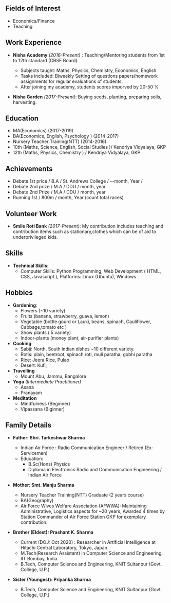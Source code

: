 ## Fields of Interest

* Economics/Finance
* Teaching

## Work Experience

* **Nisha Academy** *(2016-Present)* : Teaching/Mentoring students from 1st to 12th standard (CBSE Board).
  * Subjects taught:  Maths, Physics, Chemistry, Economics, English
  * Tasks included: Biweekly Setting of questions papers/homework assignments for regular evaluations of students.
  * After joining my academy, students scores imporved by 20-50 %
  
* **Nisha Garden** *(2017-Present)*:
Buying seeds, planting, preparing soils, harvesting.

## Education


* MA(Economics) (2017-2019)
* BA(Economics, English, Psychology ) (2014-2017)
* Nursery Teacher Training(NTT) (2014-2016)
* 10th (Maths, Science, English, Social Studies )/ Kendriya Vidyalaya, GKP 
* 12th (Maths, Physics, Chemistry ) / Kendriya Vidyalaya, GKP 


## Achievements

* Debate 1st price / B.A / St. Andrews College / --month, Year /
* Debate 2nd prize / M.A / DDU / month, year
* Debate 2nd Prize / M.A / DDU / month, year
* Running 1st / 800m / month, Year (count total races)

## Volunteer Work

* **Smile Roti Bank** *(2017-Present)*: My contribution includes teaching and contribution items such as stationary,clothes which can be of aid to underprivileged kids.


## Skills


* **Technical Skills**:
  * Computer Skills: Python Programming, Web Development ( HTML, CSS, Javascript ), Platforms: Linux (Ubuntu), Windows

## Hobbies

* **Gardening**: 
  * Flowers (~10 variety)
  * Fruits (banana, strawberry, guava, lemon)
  * Vegetable (bottle gourd or Lauki, beans, spinach, Cauliflower, Cabbage,tomato etc )
  * Show plants ( 5 variety)
  * Indoor-plants (money plant, air-purifier plants)
* **Cooking**
  * Sabji: North, South indian dishes ~10 different variety. 
  * Rotis: plain, beetroot, spinach roti, muli paratha, gobhi paratha
  * Rice: Jeera Rice, Pulao
  * Desert: Kufi, 
* **Travelling**
  * Mount Abu, Jammu, Bangalore 
* **Yoga** *(Intermediate Practitioner)*
  * Asana
  * Pranayam
* **Meditation**
  * Mindfulness (Beginner)
  * Vipassana (Biginner)
  
## Family Details
 
* **Father:  Shri. Tarkeshwar Sharma** 
  * Indian Air Force : Radio Communication Engineer / Retired (Ex-Servicemen)
  * Education: 
    * B.Sc(Hons) Physics
    * Diploma in Electronics Radio and Communication Engineering / Indian Air Force 

* **Mother: Smt. Manju Sharma**
  * Nursery Teacher Training(NTT) Graduate (2 years course)
  * BA(Geography)
  * Air Force Wives Welfare Association (AFWWA): Maintaining Administrative, Logistics aspects for ~20 years, Awarded 4 times by Station Commander of Air Force Station GKP for exemplary contribution.

* **Brother (Eldest): Prashant K. Sharma**
  * Current (DOJ: Oct 2020) : Researcher in Artificial Intelligence at Hitachi Central Laboratory, Tokyo, Japan 
  * M.Tech(Research Assistant) in Computer Science and Engineering, IIT Bombay, India
  * B.Tech, Computer Science and Engineering, KNIT Sultanpur (Govt. College, U.P.)

* **Sister (Youngest): Priyanka Sharma**
  * B.Tech, Computer Science and Engineering, KNIT Sultanpur (Govt. College, U.P.)


  



